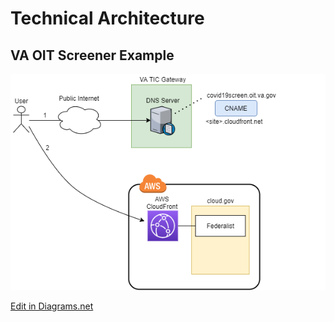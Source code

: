 # Technical Architecture

## VA OIT Screener Example
![technical architecture diagram](covid19-screener-arch.png)

[Edit in Diagrams.net](https://app.diagrams.net/#Uhttps%3A%2F%2Fgithub.com%2Fpresidential-innovation-fellows%2Fcovid-screener-federalist%2Fraw%2Fmaster%2Fcovid19-screener-arch.png)
